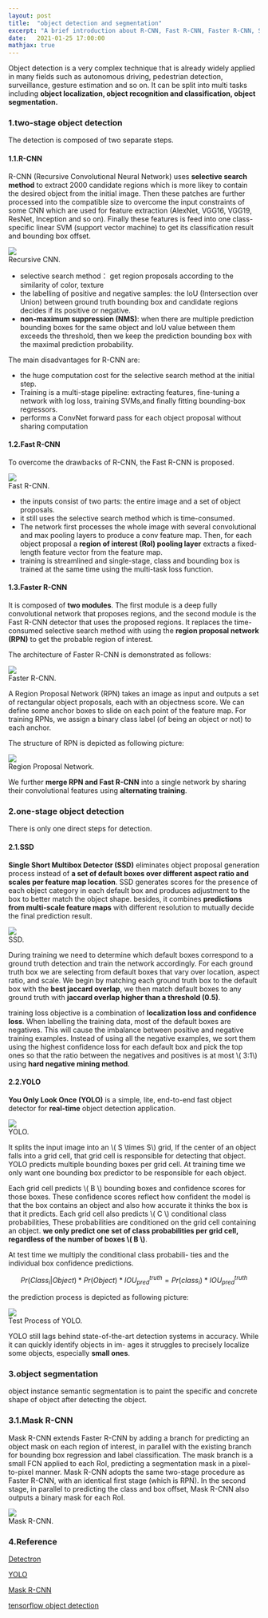 ```yaml
---
layout: post
title:  "object detection and segmentation"
excerpt: "A brief introduction about R-CNN, Fast R-CNN, Faster R-CNN, SSD, YOLO and Mask R-CNN"
date:   2021-01-25 17:00:00
mathjax: true
---
```


Object detection is a very complex technique that is already widely applied in many fields such as autonomous driving, 
pedestrian detection, surveillance, gesture estimation and so on. It can be split into multi tasks including **object 
localization, object recognition and classification, object segmentation.**

### 1.two-stage object detection

The detection is composed of two separate steps.

#### 1.1.R-CNN

R-CNN (Recursive Convolutional Neural Network) uses **selective search method** to extract 2000 candidate regions which is more likey to 
contain the desired object from the initial image. Then these patches are further processed into the compatible size to overcome the 
input constraints of some CNN which are used for feature extraction (AlexNet, VGG16, VGG19, ResNet, Inception and so on). Finally these 
features is feed into one class-specific linear SVM (support vector machine) to get its classification result and bounding box offset.

<div class="imgcap">
<img src="/assets/detection/rcnn.png">
<div class="thecap">Recursive CNN.</div>
</div>

- selective search method： get region proposals according to the similarity of color, texture
- the labelling of positive and negative samples: the IoU (Intersection over Union) between ground truth bounding box and candidate regions decides if its positive or negative. 
- **non-maximum suppression (NMS)**: when there are multiple prediction bounding boxes for the same object and IoU value between them exceeds the threshold, then we keep the prediction 
bounding box with the maximal prediction probability.

The main disadvantages for R-CNN are:

- the huge computation cost for the selective search method at the initial step.
- Training is a multi-stage pipeline: extracting features, fine-tuning a network with log loss, training SVMs,and finally fitting bounding-box regressors. 
- performs a ConvNet forward pass for each object proposal without sharing computation

#### 1.2.Fast R-CNN

To overcome the drawbacks of R-CNN, the Fast R-CNN is proposed.

<div class="imgcap">
<img src="/assets/detection/fast-rcnn.png">
<div class="thecap">Fast R-CNN.</div>
</div>

- the inputs consist of two parts: the entire image and a set of object proposals.
- it still uses the selective search method which is time-consumed.
- The network first processes the whole image with several convolutional and max pooling layers to produce a conv feature map. Then, for each object proposal a **region of interest (RoI) pooling layer** extracts a fixed-length feature vector from the feature map.
- training is streamlined and single-stage, class and bounding box is trained at the same time using the multi-task loss function.

#### 1.3.Faster R-CNN

It is composed of **two modules**. The first module is a deep fully convolutional network that proposes regions, and the second module is the Fast R-CNN detector that uses the proposed regions.
It replaces the time-consumed selective search method with using the **region proposal network (RPN)** to get the probable region of interest.

The architecture of Faster R-CNN is demonstrated as follows:
 
<div class="imgcap">
<img src="/assets/detection/faster-rcnn.png">
<div class="thecap">Faster R-CNN.</div>
</div>

A Region Proposal Network (RPN) takes an image as input and outputs a set of rectangular object proposals, each with an objectness score.
We can define some anchor boxes to slide on each point of the feature map. For training RPNs, we assign a binary class label (of being an object or not) to each anchor.

The structure of RPN is depicted as following picture:

<div class="imgcap">
<img src="/assets/detection/rpn.png">
<div class="thecap">Region Proposal Network.</div>
</div>

We further **merge RPN and Fast R-CNN** into a single network by sharing their convolutional features using **alternating training**.

### 2.one-stage object detection

There is only one direct steps for detection.

#### 2.1.SSD

**Single Short Multibox Detector (SSD)** eliminates object proposal generation process instead of **a set of default boxes over different aspect ratio and scales per 
feature map location**. SSD generates scores for the presence of each object category in each default box and produces adjustment to the box
to better match the object shape. besides, it combines **predictions from multi-scale feature maps** with different resolution to mutually decide the final
prediction result.

<div class="imgcap">
<img src="/assets/detection/ssd.png">
<div class="thecap">SSD.</div>
</div>

During training we need to determine which default boxes correspond to a ground truth detection and train the network accordingly. 
For each ground truth box we are selecting from default boxes that vary over location, aspect ratio, and scale. We begin by matching each ground truth box to the default box with the **best jaccard overlap**,
we then match default boxes to any ground truth with **jaccard overlap higher than a threshold (0.5)**.

training loss objective is a combination of **localization loss and confidence loss**. When labelling the training data, most of the default boxes
are negatives. This will cause the imbalance between positive and negative training examples. Instead of using all the negative examples, we sort them using the highest confidence loss for each default box and pick the top ones 
so that the ratio between the negatives and positives is at most \\( 3:1\\) using **hard negative mining method**.

#### 2.2.YOLO

**You Only Look Once (YOLO)** is a simple, lite, end-to-end fast object detector for **real-time** object detection application. 

<div class="imgcap">
<img src="/assets/detection/yolo.png">
<div class="thecap">YOLO.</div>
</div>

It splits the input image into an \\( S \times S\\) grid, If the center of an object falls into a grid cell, 
that grid cell is responsible for detecting that object. YOLO predicts multiple bounding boxes per grid cell. At training time we only want one bounding box predictor to be responsible for each object.

Each grid cell predicts \\( B \\) bounding boxes and confidence scores for those boxes. These confidence scores reflect how confident the model is that the box contains an object and also how accurate it thinks the box is that it predicts.
Each grid cell also predicts \\( C \\) conditional class probabilities, These probabilities are conditioned on the grid cell containing an object. 
**we only predict one set of class probabilities per grid cell, regardless of the number of boxes \\( B \\)**.

At test time we multiply the conditional class probabili- ties and the individual box confidence predictions.

$$
\begin{equation}
Pr(Class_i | Object) * Pr(Object) * IOU_{pred}^{truth} = Pr(class_i) * IOU_{pred}^{truth} 
\end{equation}
$$

the prediction process is depicted as following picture:

<div class="imgcap">
<img src="/assets/detection/yolo-prediction.png">
<div class="thecap">Test Process of YOLO.</div>
</div>

YOLO still lags behind state-of-the-art detection systems in accuracy. 
While it can quickly identify objects in im- ages it struggles to precisely localize some objects, especially **small ones**.

### 3.object segmentation

object instance semantic segmentation is to paint the specific and concrete shape of object after detecting the object. 

### 3.1.Mask R-CNN

Mask R-CNN extends Faster R-CNN by adding a branch for predicting an object mask on each region of interest, in parallel with the existing branch for bounding box regression and label classification.
The mask branch is a small FCN applied to each RoI, predicting a segmentation mask in a pixel-to-pixel manner.
Mask R-CNN adopts the same two-stage procedure as Faster R-CNN, with an identical first stage (which is RPN). In the second stage, 
in parallel to predicting the class and box offset, Mask R-CNN also outputs a binary mask for each RoI.

<div class="imgcap">
<img src="/assets/detection/mask-rcnn.png">
<div class="thecap">Mask R-CNN.</div>
</div>

### 4.Reference

[Detectron](https://github.com/facebookresearch/Detectron)

[YOLO](https://pjreddie.com/darknet/yolo/)

[Mask R-CNN](https://github.com/matterport/Mask_RCNN)

[tensorflow object detection](https://github.com/tensorflow/models/tree/master/research/object_detection)


